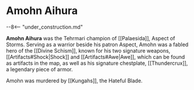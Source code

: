 # Amohn Aihura

--8<-- "under_construction.md"

**Amohn Aihura** was the Tehrmari champion of [[Palaesida]], Aspect of Storms. Serving as a warrior beside his patron Aspect, Amohn was a fabled hero of the [[Divine Schism]], known for his two signature weapons, [[Artifacts#Shock|Shock]] and [[Artifacts#Awe|Awe]], which can be found as artifacts in the map, as well as his signature chestplate, [[Thundercrux]], a legendary piece of armor.

Amohn was murdered by [[Kungahs]], the Hateful Blade.